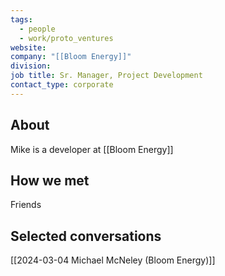 ```yaml
---
tags:
  - people
  - work/proto_ventures
website: 
company: "[[Bloom Energy]]"
division: 
job title: Sr. Manager, Project Development
contact_type: corporate
---
```

## About
Mike is a developer at [[Bloom Energy]]

## How we met
Friends

## Selected conversations
[[2024-03-04 Michael McNeley (Bloom Energy)]]